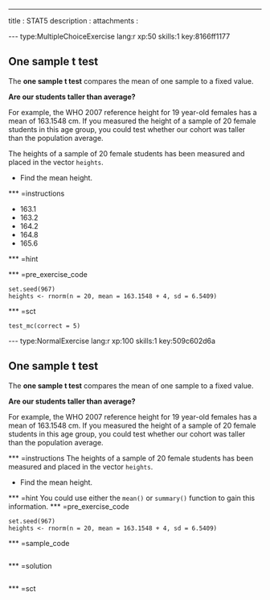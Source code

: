 ---
title       : STAT5
description : 
attachments :





--- type:MultipleChoiceExercise lang:r xp:50 skills:1 key:8166ff1177
## One sample t test

The **one sample t test** compares the mean of one sample to a fixed value.

**Are our students taller than average?**

For example, the WHO 2007 reference height for 19 year-old females has a mean of 163.1548 cm. If you measured the height of a sample of 20 female students in this age group, you could test whether our cohort was taller than the population average.

The heights of a sample of 20 female students has been measured and placed in the vector `heights`.

- Find the mean height.

*** =instructions
- 163.1
- 163.2
- 164.2
- 164.8
- 165.6

*** =hint

*** =pre_exercise_code
```{r}
set.seed(967)
heights <- rnorm(n = 20, mean = 163.1548 + 4, sd = 6.5409)

```

*** =sct
```{r}
test_mc(correct = 5)
```
--- type:NormalExercise lang:r xp:100 skills:1 key:509c602d6a
## One sample t test

The **one sample t test** compares the mean of one sample to a fixed value.

**Are our students taller than average?**

For example, the WHO 2007 reference height for 19 year-old females has a mean of 163.1548 cm. If you measured the height of a sample of 20 female students in this age group, you could test whether our cohort was taller than the population average.



*** =instructions
The heights of a sample of 20 female students has been measured and placed in the vector `heights`.

- Find the mean height.

*** =hint
You could use either the `mean()` or `summary()` function to gain this information.
*** =pre_exercise_code
```{r}
set.seed(967)
heights <- rnorm(n = 20, mean = 163.1548 + 4, sd = 6.5409)

```

*** =sample_code
```{r}

```

*** =solution
```{r}

```

*** =sct
```{r}

```
